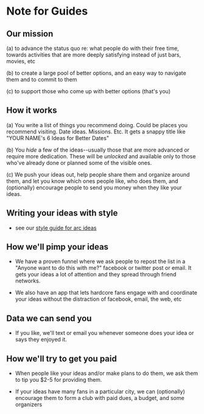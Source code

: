 Note for Guides
===============

## Our mission

(a) to advance the status quo re: what people do with their free time, towards activities that are more deeply satisfying instead of just bars, movies, etc

(b) to create a large pool of better options, and an easy way to navigate them and to commit to them

(c) to support those who come up with better options  (that's you)


## How it works

(a) You write a list of things you recommend doing.  Could be places you recommend visiting.  Date ideas.  Missions.  Etc.  It gets a snappy title like "YOUR NAME's 6 Ideas for Better Dates"

(b) You *hide* a few of the ideas--usually those that are more advanced or require more dedication.  These will be *unlocked* and available only to those who've already done or planned some of the visible ones.

(c) We push your ideas out, help people share them and organize around them, and let you know which ones people like, who does them, and (optionally) encourage people to send you money when they like your ideas.


## Writing your ideas with style

- see our [style guide for arc ideas](style-guide.md)


## How we'll pimp your ideas

- We have a proven funnel where we ask people to repost the list in a "Anyone want to do this with me?" facebook or twitter post or email.  It gets your ideas a lot of attention and they spread through friend networks.

- We also have an app that lets hardcore fans engage with and coordinate your ideas without the distraction of facebook, email, the web, etc


## Data we can send you

- If you like, we'll text or email you whenever someone does your idea or says they enjoyed it.


## How we'll try to get you paid

- When people like your ideas and/or make plans to do them, we ask them to tip you $2-5 for providing them.

- If your ideas have many fans in a particular city, we can (optionally) encourage them to form a club with paid dues, a budget, and some organizers
